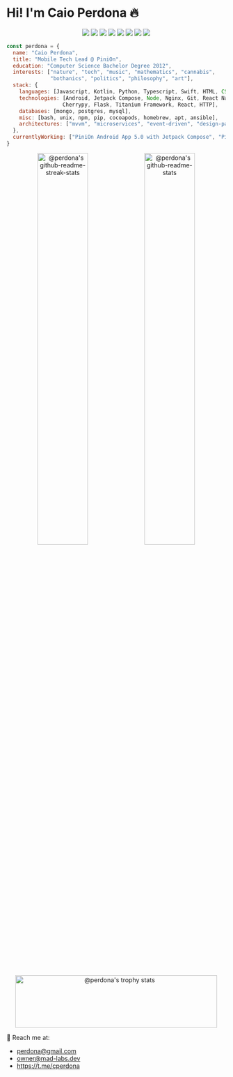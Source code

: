 # Hi! I'm Caio Perdona 🔥

<p>
<div align="center">
  <img src="https://img.shields.io/badge/-javascript-F7DF1E?style=for-the-badge&logo=Javascript&logoColor=F7DF1E&labelColor=282828">
  <img src="https://img.shields.io/badge/-kotlin-7F52FF?style=for-the-badge&logo=kotlin&logoColor=7F52FF&labelColor=282828">
  <img src="https://img.shields.io/badge/-jetpack compose-4285F4?style=for-the-badge&logo=jetpack-compose&logoColor=4285F4&labelColor=282828">
  <img src="https://img.shields.io/badge/-python-3776AB?style=for-the-badge&logo=python&logoColor=3776AB&labelColor=282828">
  <img src="https://img.shields.io/badge/-nodejs-339933?style=for-the-badge&logo=node.js&logoColor=339933&labelColor=282828">
  <img src="https://img.shields.io/badge/-nginx-009639?style=for-the-badge&logo=nginx&logoColor=009639&labelColor=282828">
  <img src="https://img.shields.io/badge/-mongo-47A248?style=for-the-badge&logo=mongodb&logoColor=47A248&labelColor=282828">
  <img src="https://img.shields.io/badge/-git-F05032?style=for-the-badge&logo=git&logoColor=F05032&labelColor=282828">
</div>
</p>

```javascript
const perdona = {
  name: "Caio Perdona",
  title: "Mobile Tech Lead @ PiniOn",
  education: "Computer Science Bachelor Degree 2012",
  interests: ["nature", "tech", "music", "mathematics", "cannabis", 
              "bothanics", "politics", "philosophy", "art"],
  stack: {
    languages: [Javascript, Kotlin, Python, Typescript, Swift, HTML, CSS],
    technologies: [Android, Jetpack Compose, Node, Nginx, Git, React Native, 
                  Cherrypy, Flask, Titanium Framework, React, HTTP],
    databases: [mongo, postgres, mysql],
    misc: [bash, unix, npm, pip, cocoapods, homebrew, apt, ansible],
    architectures: ["mvvm", "microservices", "event-driven", "design-patterns"]
  },
  currentlyWorking: ["PiniOn Android App 5.0 with Jetpack Compose", "PiniOn API with Python"]
}
```
<p align="center">
<a href="https://github.com/perdona?tab=stars"><img src="https://github-readme-stats.vercel.app/api/?username=perdona&hide_border=true&count_private=true&show_icons=true&theme=midnight-purple&date_format=M%20j%5B%2C%20Y%5D"  width="48%" alt="@perdona's github-readme-streak-stats"/></a>
<a href="https://github.com/perdona?tab=repositories"><img src="https://github-readme-streak-stats.herokuapp.com/?user=perdona&hide_border=true&theme=vision-friendly-dark"  width="48%" alt="@perdona's github-readme-stats"/></a>
</p>

<p align="center">
<a href="https://github.com/perdona?tab=achievements"><img src="https://github-profile-trophy.vercel.app/?username=perdona&theme=tokyonight&no-frame=true&row=1&margin-h=20" height="120"  width="96%" alt="@perdona's trophy stats"/></a>
</p>

<!--
![Github Contributions](https://github-readme-streak-stats.herokuapp.com/?user=perdona&hide_border=true&theme=vision-friendly-dark)

![Github Statistics](https://github-readme-stats.vercel.app/api/?username=perdona&hide_border=true&count_private=true&show_icons=true&theme=midnight-purple)

![Github Languages](https://github-readme-stats.vercel.app/api/top-langs/?username=perdona&hide_border=true&layout=compact&count_private=true&theme=midnight-purple)
-->

📨 Reach me at:
- perdona@gmail.com
- owner@mad-labs.dev
- https://t.me/cperdona


<!--
**perdona/perdona** is a ✨ _special_ ✨ repository because its `README.md` (this file) appears on your GitHub profile.

 - 📚 Computer Science Bachelor Degree
 - 🛠 Working with software development since 2009
 - 📲 Currently working as Mobile Tech Lead @ [PiniOn](https://pinion.app)
 - 🪴 Nature enthusiast
 - 🧪 Curious scientist

-->
